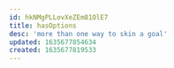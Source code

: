 ```yaml
---
id: hkNMgPLLovXeZEm81OlE7
title: hasOptions
desc: 'more than one way to skin a goal'
updated: 1635677854634
created: 1635677819533
---
```


